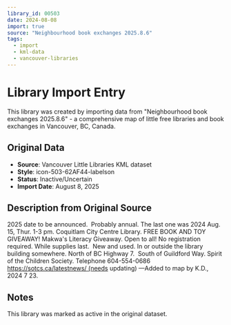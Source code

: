 ```yaml
---
library_id: 00503
date: 2024-08-08
import: true
source: "Neighbourhood book exchanges 2025.8.6"
tags:
  - import
  - kml-data
  - vancouver-libraries
---
```


# Library Import Entry

This library was created by importing data from "Neighbourhood book exchanges 2025.8.6" - a comprehensive map of little free libraries and book exchanges in Vancouver, BC, Canada.

## Original Data

- **Source**: Vancouver Little Libraries KML dataset
- **Style**: icon-503-62AF44-labelson
- **Status**: Inactive/Uncertain
- **Import Date**: August 8, 2025

## Description from Original Source

2025 date to be announced.  Probably annual.
The last one was 2024 Aug. 15, Thur. 1-3 pm.
Coquitlam City Centre Library.
FREE BOOK AND TOY GIVEAWAY!
Makwa's Literacy Giveaway. Open to all! 
No registration required. While supplies last. 
 New and used.
In or outside the library building somewhere.
North of BC Highway 7.  South of Guildford Way.
Spirit of the Children Society.
Telephone 604-554-0686
https://sotcs.ca/latestnews/ (needs updating)
—Added to map by K.D., 2024 7 23.  



## Notes

This library was marked as active in the original dataset.
